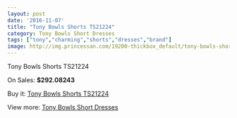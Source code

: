 ```yaml
---
layout: post
date: '2016-11-07'
title: "Tony Bowls Shorts TS21224"
category: Tony Bowls Short Dresses
tags: ["tony","charming","shorts","dresses","brand"]
image: http://img.princessan.com/19200-thickbox_default/tony-bowls-shorts-ts21224.jpg
---
```

Tony Bowls Shorts TS21224

On Sales: **$292.08243**
<a href="https://www.princessan.com/en/tony-bowls-short-dresses/8669-tony-bowls-shorts-ts21224.html"><amp-img layout="responsive" width="600" height="600" src="//img.princessan.com/19200-thickbox_default/tony-bowls-shorts-ts21224.jpg" alt="Tony Bowls Shorts TS21224 0" /></a>
<a href="https://www.princessan.com/en/tony-bowls-short-dresses/8669-tony-bowls-shorts-ts21224.html"><amp-img layout="responsive" width="600" height="600" src="//img.princessan.com/19201-thickbox_default/tony-bowls-shorts-ts21224.jpg" alt="Tony Bowls Shorts TS21224 1" /></a>
<a href="https://www.princessan.com/en/tony-bowls-short-dresses/8669-tony-bowls-shorts-ts21224.html"><amp-img layout="responsive" width="600" height="600" src="//img.princessan.com/19202-thickbox_default/tony-bowls-shorts-ts21224.jpg" alt="Tony Bowls Shorts TS21224 2" /></a>
<a href="https://www.princessan.com/en/tony-bowls-short-dresses/8669-tony-bowls-shorts-ts21224.html"><amp-img layout="responsive" width="600" height="600" src="//img.princessan.com/19203-thickbox_default/tony-bowls-shorts-ts21224.jpg" alt="Tony Bowls Shorts TS21224 3" /></a>

Buy it: [Tony Bowls Shorts TS21224](https://www.princessan.com/en/tony-bowls-short-dresses/8669-tony-bowls-shorts-ts21224.html "Tony Bowls Shorts TS21224")

View more: [Tony Bowls Short Dresses](https://www.princessan.com/en/70-tony-bowls-short-dresses "Tony Bowls Short Dresses")